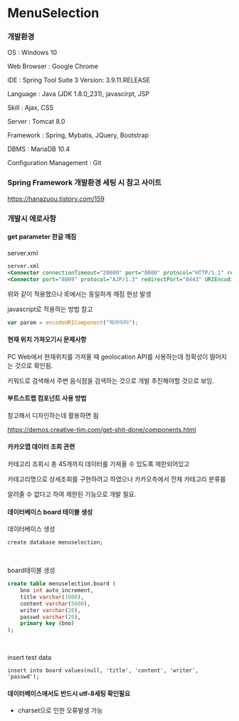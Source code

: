 # MenuSelection

### 개발환경

OS : Windows 10

Web Browser : Google Chrome

IDE : Spring Tool Suite 3 Version: 3.9.11.RELEASE

Language : Java (JDK 1.8.0_231), javascirpt, JSP

Skill : Ajax, CSS

Server : Tomcat 8.0

Framework : Spring, Mybatis, JQuery, Bootstrap

DBMS : MariaDB 10.4

Configuration Management : Git



### Spring Framework 개발환경 세팅 시 참고 사이트

https://hanazuou.tistory.com/159



### 개발시 에로사항



#### get parameter 한글 깨짐

server.xml

~~~xml
server.xml
<Connector connectionTimeout="20000" port="8080" protocol="HTTP/1.1" redirectPort="8443" URIEncoding="UTF-8"/>
<Connector port="8009" protocol="AJP/1.3" redirectPort="8443" URIEncoding="UTF-8"/>
~~~

위와 같이 적용했으나 IE에서는 동일하게 깨짐 현상 발생

javascript로 적용하는 방법 참고

~~~javascript
var param = encodeURIComponent("파라미터");
~~~



#### 현재 위치 가져오기시 문제사항

PC Web에서 현재위치를 가져올 때 geolocation API를 사용하는데 정확성이 떨어지는 것으로 확인됨.

키워드로 검색해서 주변 음식점을 검색하는 것으로 개발 추진해야할 것으로 보임.



#### 부트스트랩 컴포넌트 사용 방법

참고해서 디자인하는데 활용하면 됨

https://demos.creative-tim.com/get-shit-done/components.html



#### 카카오맵 데이터 조회 관련

카테고리 조회시 총 45개까지 데이터를 가져올 수 있도록 제한되어있고

카테고리명으로 상세조회를 구현하려고 하였으나 카카오측에서 전체 카테고리 분류를

알려줄 수 없다고 하여 제한된 기능으로 개발 필요.


#### 데이터베이스 board 테이블 생성

데이터베이스 생성

`create database menuselection;`

<br>

board테이블 생성

```sql
create table menuselection.board (
	bno int auto_increment,
	title varchar(1000),
	content varchar(5000),
	writer varchar(20),
	passwd varchar(20),
	primary key (bno)
);
```

<br>

insert test data

`insert into board values(null, 'title', 'content', 'writer', 'passwd');`



#### 데이터베이스에서도 반드시 utf-8세팅 확인필요

- charset으로 인한 오류발생 가능
